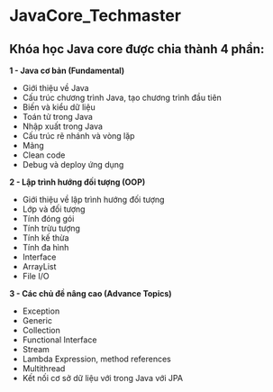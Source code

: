 # JavaCore_Techmaster
## Khóa học Java core được chia thành 4 phần:

**1 - Java cơ bản (Fundamental)**
- Giới thiệu về Java
- Cấu trúc chương trình Java, tạo chương trình đầu tiên 
- Biến và kiểu dữ liệu
- Toán tử trong Java
- Nhập xuất trong Java
- Cấu trúc rẽ nhánh và vòng lặp
- Mảng
- Clean code
- Debug và deploy ứng dụng

**2 - Lập trình hướng đối tượng (OOP)**
- Giới thiệu về lập trình hướng đối tượng
- Lớp và đối tượng
- Tính đóng gói
- Tính trừu tượng
- Tính kế thừa
- Tính đa hình
- Interface
- ArrayList
- File I/O

**3 - Các chủ đề nâng cao (Advance Topics)**
- Exception
- Generic
- Collection
- Functional Interface
- Stream
- Lambda Expression, method references
- Multithread
- Kết nối cơ sở dữ liệu với trong Java với JPA
